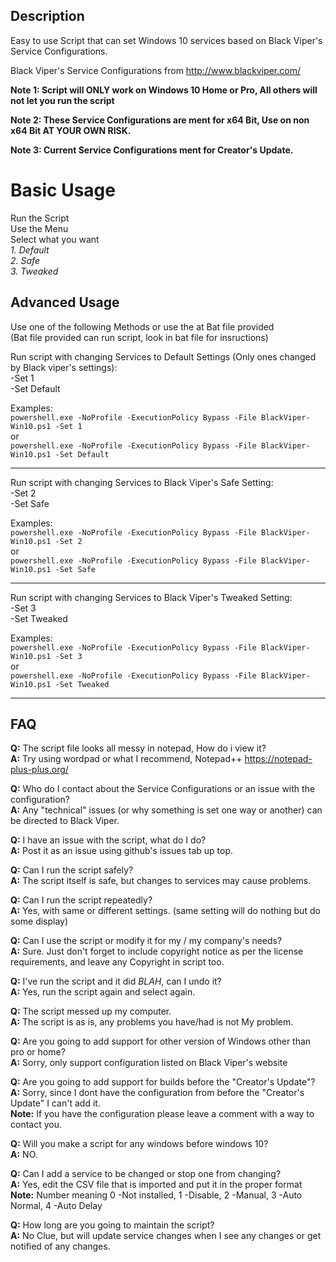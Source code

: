 ## Description
Easy to use Script that can set Windows 10 services based on Black Viper's Service Configurations.  <br />

Black Viper's Service Configurations from http://www.blackviper.com/

**Note 1: Script will ONLY work on Windows 10 Home or Pro, All others will not let you run the script**  <br />

**Note 2: These Service Configurations are ment for x64 Bit, Use on non x64 Bit AT YOUR OWN RISK.**  <br />

**Note 3: Current Service Configurations ment for Creator's Update.**  <br />


# [](#header-1)Basic Usage
Run the Script <br />
Use the Menu <br />
Select what you want <br />
*1. Default <br />
2. Safe <br />
3. Tweaked <br />*

## [](#header-2)Advanced Usage
Use one of the following Methods or use the at Bat file provided <br />
(Bat file provided can run script, look in bat file for insructions)

Run script with changing Services to Default Settings (Only ones changed by Black viper's settings): <br />
   -Set 1 <br />
   -Set Default

Examples: <br />
`powershell.exe -NoProfile -ExecutionPolicy Bypass -File BlackViper-Win10.ps1 -Set 1` <br />
or <br />
`powershell.exe -NoProfile -ExecutionPolicy Bypass -File BlackViper-Win10.ps1 -Set Default` <br />
******

Run script with changing Services to Black Viper's Safe Setting: <br />
   -Set 2 <br />
   -Set Safe

Examples: <br />
`powershell.exe -NoProfile -ExecutionPolicy Bypass -File BlackViper-Win10.ps1 -Set 2` <br />
or <br />
`powershell.exe -NoProfile -ExecutionPolicy Bypass -File BlackViper-Win10.ps1 -Set Safe` <br />
******

Run script with changing Services to Black Viper's Tweaked Setting: <br />
   -Set 3 <br />
   -Set Tweaked

Examples: <br />
`powershell.exe -NoProfile -ExecutionPolicy Bypass -File BlackViper-Win10.ps1 -Set 3` <br />
or <br />
`powershell.exe -NoProfile -ExecutionPolicy Bypass -File BlackViper-Win10.ps1 -Set Tweaked` <br />
******

## FAQ
**Q:** The script file looks all messy in notepad, How do i view it? <br />
**A:** Try using wordpad or what I recommend, Notepad++ https://notepad-plus-plus.org/

**Q:** Who do I contact about the Service Configurations or an issue with the configuration? <br />
**A:** Any "technical" issues (or why something is set one way or another) can be directed to Black Viper.

**Q:** I have an issue with the script, what do I do? <br />
**A:** Post it as an issue using github's issues tab up top.

**Q:** Can I run the script safely? <br />
**A:** The script itself is safe, but changes to services may cause problems.

**Q:** Can I run the script repeatedly? <br />
**A:** Yes, with same or different settings. (same setting will do nothing but do some display)

**Q:** Can I use the script or modify it for my / my company's needs? <br />
**A:** Sure. Just don't forget to include copyright notice as per the license requirements, and leave any Copyright in script too.

**Q:** I've run the script and it did *BLAH*, can I undo it? <br />
**A:** Yes, run the script again and select again. <br />

**Q:** The script messed up my computer. <br />
**A:** The script is as is, any problems you have/had is not My problem.

**Q:** Are you going to add support for other version of Windows other than pro or home? <br />
**A:** Sorry, only support configuration listed on Black Viper's website <br />

**Q:** Are you going to add support for builds before the "Creator's Update"? <br />
**A:** Sorry, since I dont have the configuration from before the "Creator's Update" I can't add it. <br />
**Note:** If you have the configuration please leave a comment with a way to contact you.

**Q:** Will you make a script for any windows before windows 10? <br />
**A:** NO. <br />

**Q:** Can I add a service to be changed or stop one from changing? <br />
**A:** Yes, edit the CSV file that is imported and put it in the proper format <br />
**Note:** Number meaning 0 -Not installed, 1 -Disable, 2 -Manual, 3 -Auto Normal, 4 -Auto Delay <br />

**Q:** How long are you going to maintain the script? <br />
**A:** No Clue, but will update service changes when I see any changes or get notified of any changes.
